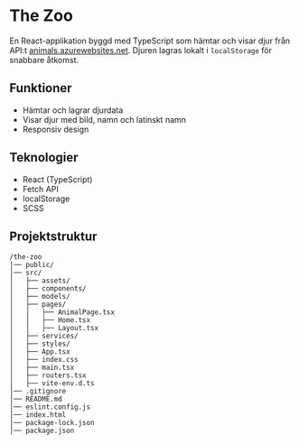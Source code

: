 # The Zoo

En React-applikation byggd med TypeScript som hämtar och visar djur från API:t [animals.azurewebsites.net](https://animals.azurewebsites.net/api/animals). Djuren lagras lokalt i `localStorage` för snabbare åtkomst.

## Funktioner
- Hämtar och lagrar djurdata
- Visar djur med bild, namn och latinskt namn
- Responsiv design

## Teknologier
- React (TypeScript)
- Fetch API
- localStorage
- SCSS

## Projektstruktur
```
/the-zoo
│── public/
│── src/
│   ├── assets/
│   ├── components/
│   ├── models/
│   ├── pages/
│   │   ├── AnimalPage.tsx
│   │   ├── Home.tsx
│   │   ├── Layout.tsx
│   ├── services/
│   ├── styles/
│   ├── App.tsx
│   ├── index.css
│   ├── main.tsx
│   ├── routers.tsx
│   ├── vite-env.d.ts
│── .gitignore
│── README.md
│── eslint.config.js
│── index.html
│── package-lock.json
│── package.json
```

